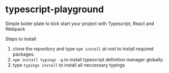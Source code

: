 # typescript-playground

Simple boiler plate to kick start your project with Typescript, React and Webpack

Steps to install

1. clone the repository and type `npm install` at root to install required packages.
2. `npm install typings -g` to install typescript definition manager globally. 
3. type `typings install` to install all neccessary typings 

